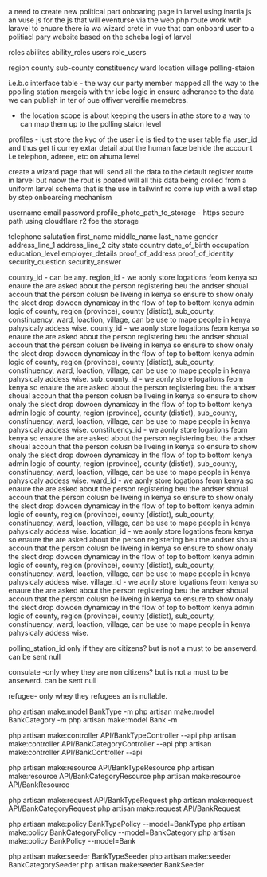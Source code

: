 a need to create new political part onboaring page in larvel using inartia js an vuse js for the js that will eventurse via the web.php route work wtih laravel to enuare there ia wa wizard crete in vue that can onboard user to a politiacl pary website based on the scheba logi of larvel

roles
abilites
ability_roles
users
role_users

region
county
sub-county
constituency
ward
location
village
polling-staion

i.e.b.c interface table - the way our party member mapped all the way to the ppolling station mergeis with thr iebc logic in ensure adherance to the data we can publish in ter of oue offiver vereifie memebres.

-   the location scope is about keeping the users in athe store to a way to can map them up to the polling staion level

profiles - just store the kyc of the user i.e is tied to the user table fia user_id and thus get ti currey extar detail abut the human face behide the account i.e telephon, adreee, etc on ahuma level

create a wizard page that will send all the data to the default register route in larvel but naow the rout is poated will all this data being crolled from a uniform larvel schema that is the use in tailwinf ro come iup with a well step by step onboareing mechanism

username
email
password
profile_photo_path_to_storage - https secure path using cloudflare r2 foe the storage

telephone
salutation
first_name
middle_name
last_name
gender
address_line_1
address_line_2
city
state
country
date_of_birth
occupation
education_level
employer_details
proof_of_address
proof_of_identity
security_question
security_answer

<!-- dynamic drop down fro loacation details foe administrivaive popeorse -->

country_id - can be any.
region_id - we aonly store logations feom kenya so enaure the are asked about the person registering beu the andser shoual accoun that the person colusn be liveing in kenya so ensure to show onaly the slect drop dowoen dynamicay in the flow of top to bottom kenya admin logic of county, region (province), county (distict), sub_county, constinuency, ward, loaction, village, can be use to mape people in kenya pahysicaly addess wise.
county_id - we aonly store logations feom kenya so enaure the are asked about the person registering beu the andser shoual accoun that the person colusn be liveing in kenya so ensure to show onaly the slect drop dowoen dynamicay in the flow of top to bottom kenya admin logic of county, region (province), county (distict), sub_county, constinuency, ward, loaction, village, can be use to mape people in kenya pahysicaly addess wise.
sub_county_id - we aonly store logations feom kenya so enaure the are asked about the person registering beu the andser shoual accoun that the person colusn be liveing in kenya so ensure to show onaly the slect drop dowoen dynamicay in the flow of top to bottom kenya admin logic of county, region (province), county (distict), sub_county, constinuency, ward, loaction, village, can be use to mape people in kenya pahysicaly addess wise.
constituency_id - we aonly store logations feom kenya so enaure the are asked about the person registering beu the andser shoual accoun that the person colusn be liveing in kenya so ensure to show onaly the slect drop dowoen dynamicay in the flow of top to bottom kenya admin logic of county, region (province), county (distict), sub_county, constinuency, ward, loaction, village, can be use to mape people in kenya pahysicaly addess wise.
ward_id - we aonly store logations feom kenya so enaure the are asked about the person registering beu the andser shoual accoun that the person colusn be liveing in kenya so ensure to show onaly the slect drop dowoen dynamicay in the flow of top to bottom kenya admin logic of county, region (province), county (distict), sub_county, constinuency, ward, loaction, village, can be use to mape people in kenya pahysicaly addess wise.
location_id - we aonly store logations feom kenya so enaure the are asked about the person registering beu the andser shoual accoun that the person colusn be liveing in kenya so ensure to show onaly the slect drop dowoen dynamicay in the flow of top to bottom kenya admin logic of county, region (province), county (distict), sub_county, constinuency, ward, loaction, village, can be use to mape people in kenya pahysicaly addess wise.
village_id - we aonly store logations feom kenya so enaure the are asked about the person registering beu the andser shoual accoun that the person colusn be liveing in kenya so ensure to show onaly the slect drop dowoen dynamicay in the flow of top to bottom kenya admin logic of county, region (province), county (distict), sub_county, constinuency, ward, loaction, village, can be use to mape people in kenya pahysicaly addess wise.

polling_station_id only if they are citizens? but is not a must to be ansewerd. can be sent null

consulate -only whey they are non citizens? but is not a must to be ansewerd. can be sent null

refugee- only whey they refugees an is nullable.

php artisan make:model BankType -m
php artisan make:model BankCategory -m
php artisan make:model Bank -m

php artisan make:controller API/BankTypeController --api
php artisan make:controller API/BankCategoryController --api
php artisan make:controller API/BankController --api

php artisan make:resource API/BankTypeResource
php artisan make:resource API/BankCategoryResource
php artisan make:resource API/BankResource

php artisan make:request API/BankTypeRequest
php artisan make:request API/BankCategoryRequest
php artisan make:request API/BankRequest

php artisan make:policy BankTypePolicy --model=BankType
php artisan make:policy BankCategoryPolicy --model=BankCategory
php artisan make:policy BankPolicy --model=Bank

php artisan make:seeder BankTypeSeeder
php artisan make:seeder BankCategorySeeder
php artisan make:seeder BankSeeder
